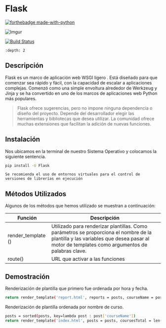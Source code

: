 # Flask

[![forthebadge made-with-python](http://ForTheBadge.com/images/badges/made-with-python.svg)](https://www.python.org/)

![Imgur](https://i.imgur.com/E3FqUTK.png?1)

[![Build Status](https://travis-ci.com/lderazo1/FInal2B.svg?branch=master)](https://travis-ci.com/lderazo1/FInal2B)

```{contents}
:depth: 2
```

## Descripción
Flask es un marco de aplicación web WSGI ligero . Está diseñado para que comenzar sea rápido y fácil, con la capacidad de escalar a aplicaciones complejas. Comenzó como una simple envoltura alrededor de Werkzeug y Jinja y se ha convertido en uno de los marcos de aplicaciones web Python más populares.

> Flask ofrece sugerencias, pero no impone ninguna dependencia o diseño del proyecto. Depende del desarrollador elegir las herramientas y bibliotecas que desea utilizar. La comunidad ofrece muchas extensiones que facilitan la adición de nuevas funciones.

## Instalación

Nos ubicamos en la terminal de nuestro Sistema Operativo y colocamos la siguiente sentencia.
```sh
pip install -U Flask
```
```{note}
Se recomienda el uso de entornos virtuales para el control de versiones de librerías en ejecución
```
## Métodos Utilizados
Algunos de los métodos que hemos utilizado se muestran a continuación:

| Función | Descripción |
| ------ | ------ |
| render_template () | Utilizado para renderizar plantillas. Como parámetros se proporciona el nombre de la plantilla y las variables que desea pasar al motor de templates como argumentos de palabras clave.|
| route() | URL que activar a las funciones |

## Demostración
Renderización de plantilla que primero fue ordenada por hora y fecha.
```sh
return render_template('report.html', reports = posts, courseName = posts[0]['courseName'], courseID = posts[0]['courseID'])
```
Renderización de plantilla ordenada por nombre de curso.
```sh
posts = sorted(posts, key=lambda post : post['courseName'])
return render_template('index.html', posts = posts, coursesTotal = len(posts))
```
